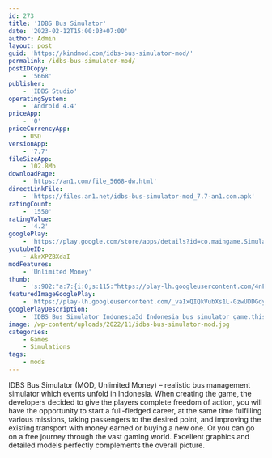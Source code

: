 ```yaml
---
id: 273
title: 'IDBS Bus Simulator'
date: '2023-02-12T15:00:03+07:00'
author: Admin
layout: post
guid: 'https://kindmod.com/idbs-bus-simulator-mod/'
permalink: /idbs-bus-simulator-mod/
postIDCopy:
    - '5668'
publisher:
    - 'IDBS Studio'
operatingSystem:
    - 'Android 4.4'
priceApp:
    - '0'
priceCurrencyApp:
    - USD
versionApp:
    - '7.7'
fileSizeApp:
    - 102.8Mb
downloadPage:
    - 'https://an1.com/file_5668-dw.html'
directLinkFile:
    - 'https://files.an1.net/idbs-bus-simulator-mod_7.7-an1.com.apk'
ratingCount:
    - '1550'
ratingValue:
    - '4.2'
googlePlay:
    - 'https://play.google.com/store/apps/details?id=co.maingame.SimulatorBusTelolet3D'
youtubeID:
    - AkrXPZBXdaI
modFeatures:
    - 'Unlimited Money'
thumb:
    - 's:902:"a:7:{i:0;s:115:"https://play-lh.googleusercontent.com/4nFBsmqwA7VCx-nxEQQtj5Lu661F7ZXBHa8QOGf8x1OxbV9Q1sB_sklP0jz-35ZwYuA=w526-h296";i:1;s:114:"https://play-lh.googleusercontent.com/LCeF4QALUbrCDamhSaaTQQVXQQWIEuZJezE60TTqQYXWMgVsf3RG0O_aaQ3O5O6n9A=w526-h296";i:2;s:116:"https://play-lh.googleusercontent.com/NhH-OB5EQGTDJlzI06e_IISKI4qLA25fl1rxQdQ939DPly3gRl2L81ksyXfUkMWcIvOc=w526-h296";i:3;s:115:"https://play-lh.googleusercontent.com/rexMi6YT48bOEf7BxrnFSVrEMZsdAfNuYVN5xcFjNCc_-qieSD494gLeBbMsk2Gr31U=w526-h296";i:4;s:116:"https://play-lh.googleusercontent.com/Qp3HaoYY9qmXLGTWsdrGwy7yxszYZdmH05vsr90x7bGe9dz1W8eP3w6jT2RSHLLCpHKk=w526-h296";i:5;s:114:"https://play-lh.googleusercontent.com/Hm19o5-hKUq7ZtVuRzk8NK5byJoe7QAmetuw0LONV7V-Bv1qpXDsmi5uuwXboplM4A=w526-h296";i:6;s:115:"https://play-lh.googleusercontent.com/kYdINI5WUUfKxmhZcYJS08jexqJYoUFMTsq1H0DM7LdqgST2UckxRPl7vwBPtxa4NOQ=w526-h296";}";'
featuredImageGooglePlay:
    - 'https://play-lh.googleusercontent.com/_vaIxQIQkVubXs1L-GzwUDDGdykjATAsGL26UoTe1NJ24jISd11bqmr35ECPhubMhg'
googlePlayDescription:
    - 'IDBS Bus Simulator Indonesia3d Indonesia bus simulator game.this game is a 3-dimensional bus simulator game.'
image: /wp-content/uploads/2022/11/idbs-bus-simulator-mod.jpg
categories:
    - Games
    - Simulations
tags:
    - mods
---
```


IDBS Bus Simulator (MOD, Unlimited Money) – realistic bus management simulator which events unfold in Indonesia. When creating the game, the developers decided to give the players complete freedom of action, you will have the opportunity to start a full-fledged career, at the same time fulfilling various missions, taking passengers to the desired point, and improving the existing transport with money earned or buying a new one. Or you can go on a free journey through the vast gaming world. Excellent graphics and detailed models perfectly complements the overall picture.